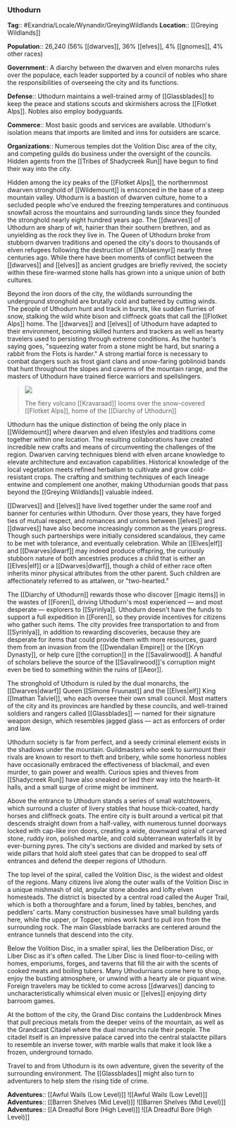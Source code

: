 ### Uthodurn
**Tag**:: #Exandria/Locale/Wynandir/GreyingWildlands
**Location**:: [[Greying Wildlands]]

**Population**:: 26,240 (56% [[dwarves]], 36% [[elves]], 4% [[gnomes]], 4% other races)

**Government**:: A diarchy between the dwarven and elven monarchs rules over the populace, each leader supported by a council of nobles who share the responsibilities of overseeing the city and its functions.

**Defense**:: Uthodurn maintains a well-trained army of [[Glassblades]] to keep the peace and stations scouts and skirmishers across the [[Flotket Alps]]. Nobles also employ bodyguards.

**Commerce**:: Most basic goods and services are available. Uthodurn's isolation means that imports are limited and inns for outsiders are scarce.

**Organizations**:: Numerous temples dot the Volition Disc area of the city, and competing guilds do business under the oversight of the councils. Hidden agents from the [[Tribes of Shadycreek Run]] have begun to find their way into the city.

Hidden among the icy peaks of the [[Flotket Alps]], the northernmost dwarven stronghold of [[Wildemount]] is ensconced in the base of a steep mountain valley. Uthodurn is a bastion of dwarven culture, home to a secluded people who've endured the freezing temperatures and continuous snowfall across the mountains and surrounding lands since they founded the stronghold nearly eight hundred years ago. The [[dwarves]] of Uthodurn are sharp of wit, hairier than their southern brethren, and as unyielding as the rock they live in. The Queen of Uthodurn broke from stubborn dwarven traditions and opened the city's doors to thousands of elven refugees following the destruction of [[Molaesmyr]] nearly three centuries ago. While there have been moments of conflict between the [[dwarves]] and [[elves]] as ancient grudges are briefly revived, the society within these fire-warmed stone halls has grown into a unique union of both cultures.

Beyond the iron doors of the city, the wildlands surrounding the underground stronghold are brutally cold and battered by cutting winds. The people of Uthodurn hunt and track in bursts, like sudden flurries of snow, stalking the wild white bison and cliffneck goats that call the [[Flotket Alps]] home. The [[dwarves]] and [[elves]] of Uthodurn have adapted to their environment, becoming skilled hunters and trackers as well as hearty travelers used to persisting through extreme conditions. As the hunter's saying goes, "squeezing water from a stone might be hard, but snaring a rabbit from the Flots is harder." A strong martial force is necessary to combat dangers such as frost giant clans and snow-faring goblinoid bands that hunt throughout the slopes and caverns of the mountain range, and the masters of Uthodurn have trained fierce warriors and spellslingers.

> ![](https://media.dndbeyond.com/compendium-images/egtw/yDOyqyOocErRgYJK/03-16.png)
> 
> The fiery volcano [[Kravaraad]] looms over the snow-covered [[Flotket Alps]], home of the [[Diarchy of Uthodurn]]

Uthodurn has the unique distinction of being the only place in [[Wildemount]] where dwarven and elven lifestyles and traditions come together within one location. The resulting collaborations have created incredible new crafts and means of circumventing the challenges of the region. Dwarven carving techniques blend with elven arcane knowledge to elevate architecture and excavation capabilities. Historical knowledge of the local vegetation meets refined herbalism to cultivate and grow cold-resistant crops. The crafting and smithing techniques of each lineage entwine and complement one another, making Uthodurnian goods that pass beyond the [[Greying Wildlands]] valuable indeed.

[[Dwarves]] and [[elves]] have lived together under the same roof and banner for centuries within Uthodurn. Over those years, they have forged ties of mutual respect, and romances and unions between [[elves]] and [[dwarves]] have also become increasingly common as the years progress. Though such partnerships were initially considered scandalous, they came to be met with tolerance, and eventually celebration. While an [[Elves|elf]] and [[Dwarves|dwarf]] may indeed produce offspring, the curiously stubborn nature of both ancestries produces a child that is either an [[Elves|elf]] or a [[Dwarves|dwarf]], though a child of either race often inherits minor physical attributes from the other parent. Such children are affectionately referred to as attalwen, or "two-hearted."

The [[Diarchy of Uthodurn]] rewards those who discover [[magic items]] in the wastes of [[Foren]], driving Uthodurn's most experienced — and most desperate — explorers to [[Syrinlya]]. Uthodurn doesn't have the funds to support a full expedition in [[Foren]], so they provide incentives for citizens who gather such items. The city provides free transportation to and from [[Syrinlya]], in addition to rewarding discoveries, because they are desperate for items that could provide them with more resources, guard them from an invasion from the [[Dwendalian Empire]] or the [[Kryn Dynasty]], or help cure [[the corruption]] in the [[Savalirwood]]. A handful of scholars believe the source of the [[Savalirwood]]'s corruption might even be tied to something within the ruins of [[Aeor]].

The stronghold of Uthodurn is ruled by the dual monarchs, the [[Dwarves|dwarf]] Queen [[Simone Fruunast]] and the [[Elves|elf]] King [[Imathan Talviel]], who each oversee their own small council. Most matters of the city and its provinces are handled by these councils, and well-trained soldiers and rangers called [[Glassblades]] — named for their signature weapon design, which resembles jagged glass — act as enforcers of order and law.

Uthodurn society is far from perfect, and a seedy criminal element exists in the shadows under the mountain. Guildmasters who seek to surmount their rivals are known to resort to theft and bribery, while some honorless nobles have occasionally embraced the effectiveness of blackmail, and even murder, to gain power and wealth. Curious spies and thieves from [[Shadycreek Run]] have also sneaked or lied their way into the hearth-lit halls, and a small surge of crime might be imminent.

Above the entrance to Uthodurn stands a series of small watchtowers, which surround a cluster of livery stables that house thick-coated, hardy horses and cliffneck goats. The entire city is built around a vertical pit that descends straight down from a half-valley, with numerous tunnel doorways locked with cap-like iron doors, creating a wide, downward spiral of carved stone, ruddy iron, polished marble, and cold subterranean waterfalls lit by ever-burning pyres. The city's sections are divided and marked by sets of wide pillars that hold aloft steel gates that can be dropped to seal off entrances and defend the deeper regions of Uthodurn.

The top level of the spiral, called the Volition Disc, is the widest and oldest of the regions. Many citizens live along the outer walls of the Volition Disc in a unique mishmash of old, angular stone abodes and lofty elven homesteads. The district is bisected by a central road called the Auger Trail, which is both a thoroughfare and a forum, lined by tables, benches, and peddlers' carts. Many construction businesses have small building yards here, while the upper, or Topper, mines work hard to pull iron from the surrounding rock. The main Glassblade barracks are centered around the entrance tunnels that descend into the city.

Below the Volition Disc, in a smaller spiral, lies the Deliberation Disc, or Liber Disc as it's often called. The Liber Disc is lined floor-to-ceiling with homes, emporiums, forges, and taverns that fill the air with the scents of cooked meats and boiling tubers. Many Uthodurnians come here to shop, enjoy the bustling atmosphere, or unwind with a hearty ale or piquant wine. Foreign travelers may be tickled to come across [[dwarves]] dancing to uncharacteristically whimsical elven music or [[elves]] enjoying dirty barroom games.

At the bottom of the city, the Grand Disc contains the Luddenbrock Mines that pull precious metals from the deeper veins of the mountain, as well as the Grandcast Citadel where the dual monarchs rule their people. The citadel itself is an impressive palace carved into the central stalactite pillars to resemble an inverse tower, with marble walls that make it look like a frozen, underground tornado.

Travel to and from Uthodurn is its own adventure, given the severity of the surrounding environment. The [[Glassblades]] might also turn to adventurers to help stem the rising tide of crime.

**Adventures**:: [[Awful Wails (Low Level)]]
![[Awful Wails (Low Level)]]
**Adventures**:: [[Barren Shelves (Mid Level)]]
![[Barren Shelves (Mid Level)]]
**Adventures**:: [[A Dreadful Bore (High Level)]]
![[A Dreadful Bore (High Level)]]